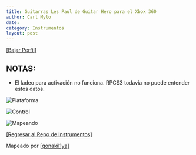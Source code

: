 ```yaml
---
title: Guitarras Les Paul de Guitar Hero para el Xbox 360
author: Carl Mylo
date: 
category: Instrumentos
layout: post
---
```


[[Bajar Perfil]](https://github.com/hmxmilohax/rb3-pc/blob/main/instrument-repo/Xbox%20360%20Guitar%20Hero%20Les%20Paul.7z)

## NOTAS:

* El ladeo para activación no funciona. RPCS3 todavía no puede entender estos datos.


![Plataforma](https://raw.githubusercontent.com/hmxmilohax/rb3-pc/main/assets/images/instruments/plat/360.png "Plataforma") 

![Control](https://raw.githubusercontent.com/hmxmilohax/rb3-pc/main/assets/images/instruments/cont/ghlpcontroller.png "Control") 

![Mapeando](https://raw.githubusercontent.com/hmxmilohax/rb3-pc/main/assets/images/instruments/360ghlpmapping.png "Mapeando") 

[[Regresar al Repo de Instrumentos]](https://rb3pc.milohax.org/espanol/repodeinst/#lista-de-instrumentos)


Mapeado por [[gonakil1ya]](https://linktr.ee/Gonakil1ya)